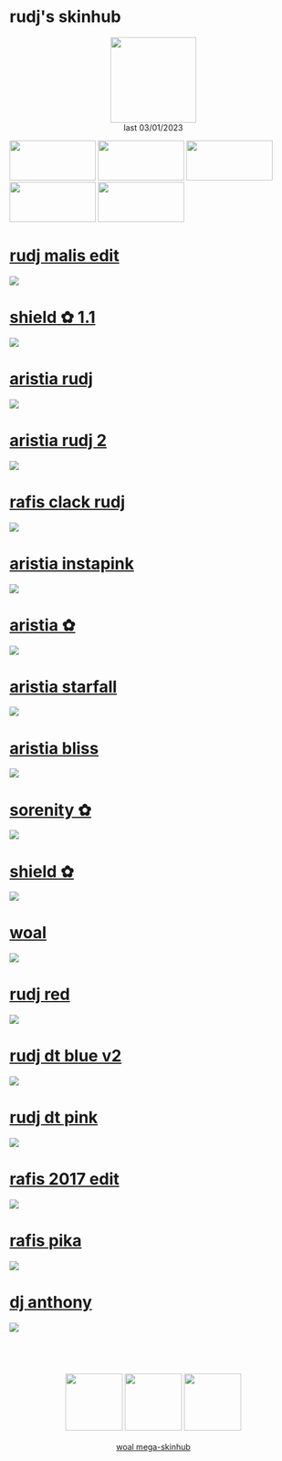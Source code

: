 # rudj's skinhub
<p align="center">
<a href="https://osu.ppy.sh/users/11592896">
  <img src="https://a.ppy.sh/11592896"  
       width="150"
       height="150"></a>
<br>
last 03/01/2023
</p>

<a href="https://github.com/rudjx3/skins/blob/main/README.md">
<img src="https://i.imgur.com/Pr3zA1H.png"
       width="151" 
       height="70"/></a>

<a href="https://www.youtube.com/watch?v=kbbgypvGPgM">
<img src="https://i.imgur.com/uDyKiLi.png"
       width="151" 
       height="70"/></a>

<a href="https://i.imgur.com/o0kMf8Y.png">
<img src="https://i.imgur.com/o0kMf8Y.png"
       width="151" 
       height="70"/></a>

<a href="https://github.com/rudjx3/skins/blob/main/aeshub.md">
<img src="https://i.imgur.com/WPSNbSx.png"
       width="151" 
       height="70"/></a>

<a href="https://github.com/rudjx3/skins/blob/main/aeshub.md">
<img src="https://i.imgur.com/nnkLwEo.png" 
       width="151" 
       height="70"/></a>

# [rudj malis edit](https://github.com/rudj-skinhub/woal/raw/tyfh/rudj/rudj%20malis%20edit.osk)
[![](https://osu.ppy.sh/ss/18350711/d19a)](https://github.com/rudj-skinhub/woal/raw/tyfh/rudj/rudj%20malis%20edit.osk)

# [shield ✿ 1.1](https://github.com/rudj-skinhub/woal/raw/tyfh/rudj/shield%20%E2%9C%BF%201.1.osk)
[![](https://osu.ppy.sh/ss/18205149/2804)](https://github.com/rudj-skinhub/woal/raw/tyfh/rudj/shield%20%E2%9C%BF%201.1.osk)

# [aristia rudj](https://github.com/rudj-skinhub/woal/raw/tyfh/rudj/aristia%20rudj.osk)
[![](https://osu.ppy.sh/ss/18100588/d2cd)](https://github.com/rudj-skinhub/woal/raw/tyfh/rudj/aristia%20rudj.osk)

# [aristia rudj 2](https://github.com/rudj-skinhub/woal/raw/tyfh/rudj/aristia%20rudj%202.osk)
[![](https://osu.ppy.sh/ss/18205122/d7bb)](https://github.com/rudj-skinhub/woal/raw/tyfh/rudj/aristia%20rudj%202.osk)

# [rafis clack rudj](https://github.com/rudj-skinhub/woal/raw/tyfh/rudj/rafis%20clack%20rudj.osk)
[![](https://osu.ppy.sh/ss/18336094/00a3)](https://github.com/rudj-skinhub/woal/raw/tyfh/rudj/rafis%20clack%20rudj.osk)

# [aristia instapink](https://github.com/rudj-skinhub/woal/raw/tyfh/rudj/aristia%20instapink.osk)
[![](https://osu.ppy.sh/ss/17981062/fc28)](https://github.com/rudj-skinhub/woal/raw/tyfh/rudj/aristia%20instapink.osk)

# [aristia ✿](https://github.com/rudj-skinhub/woal/raw/tyfh/rudj/aristia%20%E2%9C%BF.osk)
[![](https://cdn.discordapp.com/attachments/830112595854884925/979755482862456882/screenshot361.jpg)](https://github.com/rudj-skinhub/woal/raw/tyfh/rudj/aristia%20%E2%9C%BF.osk)

# [aristia starfall](https://github.com/rudj-skinhub/woal/raw/tyfh/rudj/aristia%20starfall.osk)
[![](https://osu.ppy.sh/ss/18127462/f670)](https://github.com/rudj-skinhub/woal/raw/tyfh/rudj/aristia%20starfall.osk)

# [aristia bliss](https://github.com/rudj-skinhub/woal/raw/tyfh/rudj/aristia%20bliss.osk)
[![](https://osu.ppy.sh/ss/18205120/6b98)](https://github.com/rudj-skinhub/woal/raw/tyfh/rudj/aristia%20bliss.osk)

# [sorenity ✿](https://github.com/rudj-skinhub/woal/raw/tyfh/rudj/sorenity%20%E2%9C%BF.osk)
[![](https://i.imgur.com/fkmo1k2.png)](https://github.com/rudj-skinhub/woal/raw/tyfh/rudj/sorenity%20%E2%9C%BF.osk)

# [shield ✿](https://github.com/rudj-skinhub/woal/raw/tyfh/rudj/shield%20%E2%9C%BF.osk)
[![](https://i.imgur.com/RB0snK1.png)](https://github.com/rudj-skinhub/woal/raw/tyfh/rudj/shield%20%E2%9C%BF.osk)

# [woal](https://github.com/rudj-skinhub/woal/raw/tyfh/rudj/woal.osk)
[![](https://i.imgur.com/f0RCrcz.png)](https://github.com/rudj-skinhub/woal/raw/tyfh/rudj/woal.osk)

# [rudj red](https://github.com/rudj-skinhub/woal/raw/tyfh/rudj/rudj%20red.osk)
[![](https://osu.ppy.sh/ss/18205147/a14c)](https://github.com/rudj-skinhub/woal/raw/tyfh/rudj/rudj%20red.osk)

# [rudj dt blue v2](https://github.com/rudj-skinhub/woal/raw/tyfh/rudj/-%20rudj%20dt%20blue%20v2.osk)
[![](https://osu.ppy.sh/ss/17928170/990f)](https://github.com/rudj-skinhub/woal/raw/tyfh/rudj/-%20rudj%20dt%20blue%20v2.osk)

# [rudj dt pink](https://github.com/rudj-skinhub/woal/raw/tyfh/rudj/-%20rudj%20dt%20pink.osk)
[![](https://osu.ppy.sh/ss/17928162/0e12)](https://github.com/rudj-skinhub/woal/raw/tyfh/rudj/-%20rudj%20dt%20pink.osk)

# [rafis 2017 edit](https://github.com/rudj-skinhub/woal/raw/tyfh/rudj/rafis%202017%20edit.osk)
[![](https://osu.ppy.sh/ss/18205132/4047)](https://github.com/rudj-skinhub/woal/raw/tyfh/rudj/rafis%202017%20edit.osk)

# [rafis pika](https://github.com/rudj-skinhub/woal/raw/tyfh/rudj/rafis%20pika.osk)
[![](https://osu.ppy.sh/ss/18205134/ccd8)](https://github.com/rudj-skinhub/woal/raw/tyfh/rudj/rafis%20pika.osk)

# [dj anthony](https://github.com/rudj-skinhub/woal/raw/tyfh/rudj/dj%20anthony.osk)
[![](https://osu.ppy.sh/ss/18205128/7f1c)](https://github.com/rudj-skinhub/woal/raw/tyfh/rudj/dj%20anthony.osk)

#
<p align="center">
  <br></br>
  <a href="https://www.twitch.tv/rudj_">
  <img src="https://i.imgur.com/HM030lk.png" 
       width="100" 
       height="100"></a>
  <a href="https://www.youtube.com/channel/UCUFXZiWmZ9in66cgLsXi-xw">
  <img src="https://i.imgur.com/YWbDUUy.png"  
       width="100" 
       height="100"></a>
  <a href="https://twitter.com/rudj_">
  <img src="https://i.imgur.com/PUQ5uWf.png" 
       width="100" 
       height="100"></a>
  <br></br>
  <a href="README.md">woal mega-skinhub</a>
 </p>
